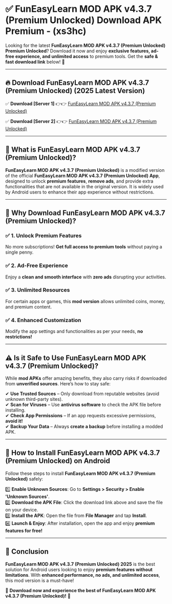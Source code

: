 
# ✅ FunEasyLearn MOD APK v4.3.7 (Premium Unlocked) Download APK Premium -  (xs3hc) 

Looking for the latest **FunEasyLearn MOD APK v4.3.7 (Premium Unlocked) Premium Unlocked**? Download it now and enjoy **exclusive features, ad-free experience, and unlimited access** to premium tools. Get the **safe & fast download link** below! 🚀

---

## 🔥 Download FunEasyLearn MOD APK v4.3.7 (Premium Unlocked) (2025 Latest Version)

✅ **Download [Server 1]** 👉👉 [FunEasyLearn MOD APK v4.3.7 (Premium Unlocked) ](https://apkcomod.com?title=FunEasyLearn_MOD_APK_v4.3.7_(Premium_Unlocked))  

✅ **Download [Server 2]** 👉👉 [FunEasyLearn MOD APK v4.3.7 (Premium Unlocked) ](https://apkcomod.com?title=FunEasyLearn_MOD_APK_v4.3.7_(Premium_Unlocked))  


---

## 📌 What is FunEasyLearn MOD APK v4.3.7 (Premium Unlocked)?

**FunEasyLearn MOD APK v4.3.7 (Premium Unlocked)** is a modified version of the official **FunEasyLearn MOD APK v4.3.7 (Premium Unlocked) App**, designed to unlock **premium features**, **remove ads**, and provide extra functionalities that are not available in the original version. It is widely used by Android users to enhance their app experience without restrictions.

---

## 🌟 Why Download FunEasyLearn MOD APK v4.3.7 (Premium Unlocked)?

### ✅ 1. Unlock Premium Features
No more subscriptions! **Get full access to premium tools** without paying a single penny.

### ✅ 2. Ad-Free Experience
Enjoy a **clean and smooth interface** with **zero ads** disrupting your activities.

### ✅ 3. Unlimited Resources
For certain apps or games, this **mod version** allows unlimited coins, money, and premium content.

### ✅ 4. Enhanced Customization
Modify the app settings and functionalities as per your needs, **no restrictions!**

---

## ⚠️ Is it Safe to Use FunEasyLearn MOD APK v4.3.7 (Premium Unlocked)?

While **mod APKs** offer amazing benefits, they also carry risks if downloaded from **unverified sources**. Here’s how to stay safe:

✔ **Use Trusted Sources** – Only download from reputable websites (avoid unknown third-party sites).  
✔ **Scan for Viruses** – Use **antivirus software** to check the APK file before installing.  
✔ **Check App Permissions** – If an app requests excessive permissions, **avoid it!**  
✔ **Backup Your Data** – Always **create a backup** before installing a modded APK.

---

## 📲 How to Install FunEasyLearn MOD APK v4.3.7 (Premium Unlocked) on Android

Follow these steps to install **FunEasyLearn MOD APK v4.3.7 (Premium Unlocked)** safely:

1️⃣ **Enable Unknown Sources**: Go to **Settings > Security > Enable 'Unknown Sources'**.  
2️⃣ **Download the APK File**: Click the download link above and save the file on your device.  
3️⃣ **Install the APK**: Open the file from **File Manager** and tap **Install**.  
4️⃣ **Launch & Enjoy**: After installation, open the app and enjoy **premium features for free!**

---

## 🚀 Conclusion

**FunEasyLearn MOD APK v4.3.7 (Premium Unlocked) 2025** is the best solution for Android users looking to enjoy **premium features without limitations**. With **enhanced performance, no ads, and unlimited access**, this mod version is a must-have!

🔻 **Download now and experience the best of FunEasyLearn MOD APK v4.3.7 (Premium Unlocked)!** 🔻

